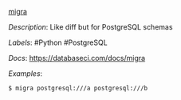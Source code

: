 [migra](https://github.com/djrobstep/migra)

*Description*: Like diff but for PostgreSQL schemas

*Labels*: #Python #PostgreSQL

*Docs*: https://databaseci.com/docs/migra

*Examples*:

```bash
$ migra postgresql:///a postgresql:///b
```
